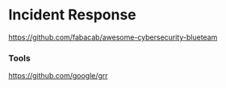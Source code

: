 # Incident Response

https://github.com/fabacab/awesome-cybersecurity-blueteam

### Tools

https://github.com/google/grr
